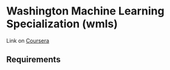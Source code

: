 # Washington Machine Learning Specialization (wmls)
Link on [Coursera](https://www.coursera.org/specializations/machine-learning)

## Requirements
